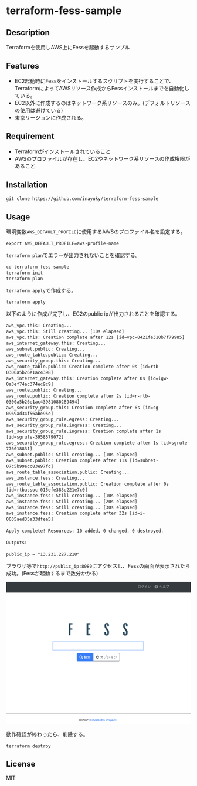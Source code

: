 # terraform-fess-sample

## Description
Terraformを使用しAWS上にFessを起動するサンプル

## Features
- EC2起動時にFessをインストールするスクリプトを実行することで、TerraformによってAWSリソース作成からFessインストールまでを自動化している。  
- EC2以外に作成するのはネットワーク系リソースのみ。(デフォルトリソースの使用は避けている)  
- 東京リージョンに作成される。

## Requirement

- Terraformがインストールされていること
- AWSのプロファイルが存在し、EC2やネットワーク系リソースの作成権限があること

## Installation

```
git clone https://github.com/inayuky/terraform-fess-sample
```

## Usage

環境変数`AWS_DEFAULT_PROFILE`に使用するAWSのプロファイル名を設定する。

```
export AWS_DEFAULT_PROFILE=aws-profile-name
```

`terraform plan`でエラーが出力されないことを確認する。

```
cd terraform-fess-sample
terraform init
terraform plan
```

`terraform apply`で作成する。

```
terraform apply
```

以下のように作成が完了し、EC2のpublic ipが出力されることを確認する。

```
aws_vpc.this: Creating...
aws_vpc.this: Still creating... [10s elapsed]
aws_vpc.this: Creation complete after 12s [id=vpc-0421fe310b7f79985]
aws_internet_gateway.this: Creating...
aws_subnet.public: Creating...
aws_route_table.public: Creating...
aws_security_group.this: Creating...
aws_route_table.public: Creation complete after 0s [id=rtb-0300a5b26e1ac4398]
aws_internet_gateway.this: Creation complete after 0s [id=igw-0a3ef74ac374ec9c9]
aws_route.public: Creating...
aws_route.public: Creation complete after 2s [id=r-rtb-0300a5b26e1ac43981080289494]
aws_security_group.this: Creation complete after 6s [id=sg-0969ad34f56abe95e]
aws_security_group_rule.egress: Creating...
aws_security_group_rule.ingress: Creating...
aws_security_group_rule.ingress: Creation complete after 1s [id=sgrule-3958579072]
aws_security_group_rule.egress: Creation complete after 1s [id=sgrule-776018831]
aws_subnet.public: Still creating... [10s elapsed]
aws_subnet.public: Creation complete after 11s [id=subnet-07c5b99ecc83e97fc]
aws_route_table_association.public: Creating...
aws_instance.fess: Creating...
aws_route_table_association.public: Creation complete after 0s [id=rtbassoc-015efe383e221e7c0]
aws_instance.fess: Still creating... [10s elapsed]
aws_instance.fess: Still creating... [20s elapsed]
aws_instance.fess: Still creating... [30s elapsed]
aws_instance.fess: Creation complete after 32s [id=i-0035aed35a33dfea5]

Apply complete! Resources: 10 added, 0 changed, 0 destroyed.

Outputs:

public_ip = "13.231.227.218"
```

ブラウザ等で`http://public_ip:8080`にアクセスし、Fessの画面が表示されたら成功。(Fessが起動するまで数分かかる)

![](2021-08-10-16-03-24.png)

動作確認が終わったら、削除する。

```
terraform destroy
```

## License

MIT
